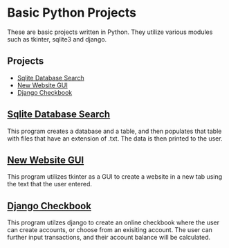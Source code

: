 # Basic Python Projects
These are basic projects written in Python. They utilize various modules such as tkinter, sqlite3 and django.

## Projects
* [Sqlite Database Search](#sqlite-database-search)
* [New Website GUI](#new-website-gui)
* [Django Checkbook](#django-checkbook)

## [Sqlite Database Search](https://github.com/Maria-hou/Python-projects/blob/master/sqlassignment.py)
This program creates a database and a table, and then populates that table with files that have an extension of .txt. The data is then printed to the user.

## [New Website GUI](https://github.com/Maria-hou/Python-projects/blob/master/tkinter_website.py)
This program utilizes tkinter as a GUI to create a website in a new tab using the text that the user entered.

## [Django Checkbook](https://github.com/Maria-hou/Python-projects/tree/master/Django_Checkbook)
This program utilzes django to create an online checkbook where the user can create accounts, or choose from an exisiting account. The user can further input transactions, and their account balance will be calculated.

